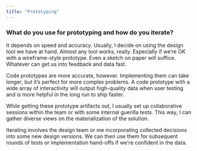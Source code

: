 ```yaml
---
title: "Prototyping"
---
```

### What do you use for prototyping and how do you iterate?

It depends on speed and accuracy. Usually, I decide on using the design tool we have at hand. Almost any tool works, really. Especially if we’re OK with a wireframe-style prototype. Even a sketch on paper will suffice. Whatever can get us into feedback and data fast.

Code prototypes are more accurate, however. Implementing them can take longer, but it’s perfect for more complex problems. A code prototype with a wide array of interactivity will output high-quality data when user testing and is more helpful in the long run to ship faster.

While getting these prototype artifacts out, I usually set up collaborative sessions within the team or with some internal guerilla tests. This way, I can gather diverse views on the materialization of the solution.

Iterating involves the design team or me incorporating collected decisions into some new design versions. We can then use them for subsequent rounds of tests or implementation hand-offs if we're confident in the data.
